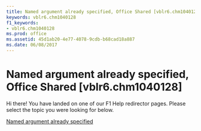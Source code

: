 ```yaml
---
title: Named argument already specified, Office Shared [vblr6.chm1040128]
keywords: vblr6.chm1040128
f1_keywords:
- vblr6.chm1040128
ms.prod: office
ms.assetid: 45d1ab20-4e77-4078-9cdb-b68cad18a887
ms.date: 06/08/2017
---
```



# Named argument already specified, Office Shared [vblr6.chm1040128]

Hi there! You have landed on one of our F1 Help redirector pages. Please select the topic you were looking for below.

[Named argument already specified](http://msdn.microsoft.com/library/8fa1e0f1-2484-8344-038c-438ab21d2b71%28Office.15%29.aspx)

